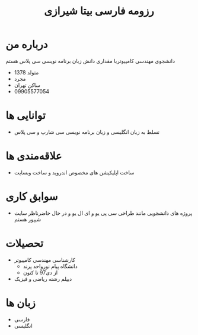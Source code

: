 ﻿---
layout: rtl
title: رزومه فارسی بیتا شیرازی
---

# درباره من

دانشجوی مهندسی کامپیوتربا مقداری دانش زبان برنامه نویسی سی پلاس هستم  

* متولد 1378
* مجرد
* ساکن تهران
* 09905577054

# توانایی ها
* 
  تسلط  به زبان انگلیسی و زبان برنامه نویسی سی شارپ و سی پلاس 

# علاقه‌مندی ها
* ساخت اپلیکیشن های مخصوص اندروید و ساخت وبسایت

# سوابق کاری
* پروژه های دانشجویی مانند طراحی سی پی یو و ای ال یو و در حال حاضرناظر سایت شیپور هستم


# تحصیلات
* کارشناسی مهندسي کامپیوتر
    * دانشگاه پيام نورواحد پرند
    * از دی97 تا كنون
* دیپلم رشته ریاضی و فیزیک    

# زبان ها
* فارسی
* انگلیسی 
